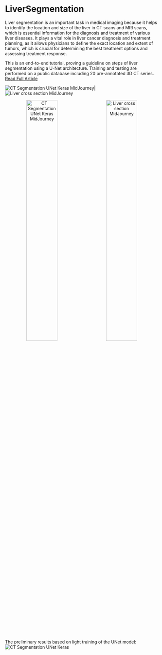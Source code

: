 # LiverSegmentation
 
Liver segmentation is an important task in medical imaging because it helps to identify the location and size of the liver in CT scans and MRI scans, which is essential information for the diagnosis and treatment of various liver diseases. It plays a vital role in liver cancer diagnosis and treatment planning, as it allows physicians to define the exact location and extent of tumors, which is crucial for determining the best treatment options and assessing treatment response.

This is an end-to-end tutorial, proving a guideline on steps of liver segmentation using a U-Net architecture. Training and testing are performed on a public database including 20 pre-annotated 3D CT series. [Read Full Article](https://medium.com/@rekalantar/step-by-step-tutorial-liver-segmentation-on-ct-scans-using-tensorflow-d27bc61fbfe2)

![CT Segmentation UNet Keras MidJourney](https://github.com/rekalantar/CT_LiverSegmentation/blob/master/assets/liver_ct_midjourney.png?raw=true)|![Liver cross section MidJourney](https://github.com/rekalantar/CT_LiverSegmentation/blob/master/assets/liver_cross_section_midjourney.png?raw=true)

<p align="center">
  <img alt="CT Segmentation UNet Keras MidJourney" src="https://github.com/rekalantar/CT_LiverSegmentation/blob/master/assets/liver_ct_midjourney.png?raw=true" width="45%">
&nbsp; &nbsp; &nbsp; &nbsp;
  <img alt="Liver cross section MidJourney" src="https://github.com/rekalantar/CT_LiverSegmentation/blob/master/assets/liver_cross_section_midjourney.png?raw=true" width="45%">
</p>

The preliminary results based on light training of the UNet model:
![CT Segmentation UNet Keras](https://github.com/rekalantar/CT_LiverSegmentation/blob/master/assets/prem_seg_result.png?raw=true)

